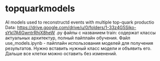# topquarkmodels
AI models used to reconstructd events with multiple top-quark productio 
Data: https://drive.google.com/drive/u/0/folders/1-33z4G5Siko-sYkl7A6GwntrRhjX8heW
.py файлы с названием train: содержат классы актуальных архитектур, полный пайплайн обучения.
Файл use_models.ipynb - пайплайн использования моделей для получения результатов. Нужно вставить нужный класс модели и объявить его. Дальше все клетки можно оставить без изменений.
